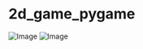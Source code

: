 ﻿# 2d_game_pygame
![Image](https://github.com/user-attachments/assets/699dd2d0-6b0e-4437-8aa2-051f20660fa9)
![Image](https://github.com/user-attachments/assets/ae97c405-0af7-440e-a374-b830f34cbc59)
